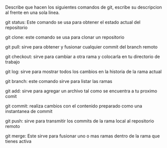 Describe que hacen los siguientes comandos de git, escribe su descripcion al frente en una sola linea.

git status: Este comando se usa para obtener el estado actual del repositorio

git clone: este comando se usa para clonar un repositorio

git pull: sirve para obtener y fusionar cualquier commit del branch remoto 

git checkout: sirve para cambiar a otra rama y colocarla en tu directorio de trabajo

git log: sirve para mostrar todos los cambios en la historia de la rama actual

git branch: este comando sirve para listar las ramas

git add: sirve para agregar un archivo tal como se encuentra a tu proximo comit 

git commit: realiza cambios con el contenido preparado como una instantanea de commit

git push: sirve para transmitir los commits de la rama local al repositorio remoto

git merge: Este sirve para fusionar uno o mas ramas dentro de la rama que tienes activa
